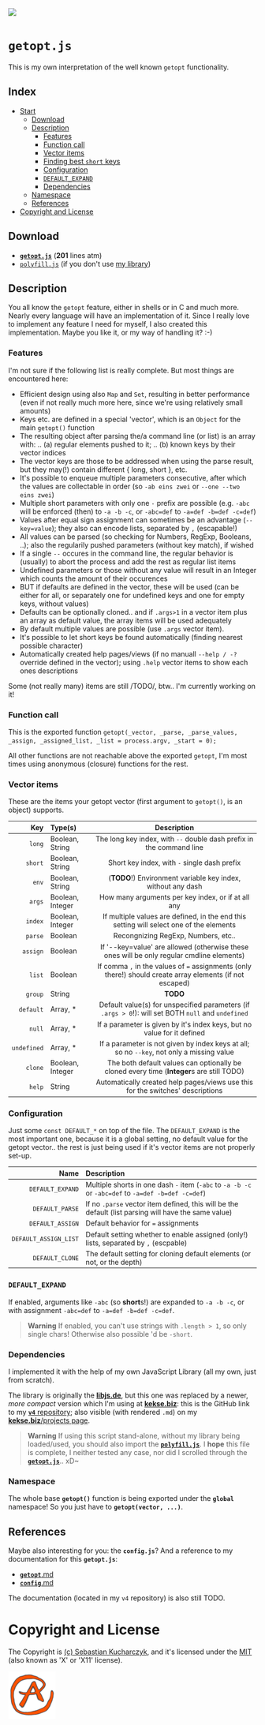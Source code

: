 <img src="https://kekse.biz/github.php?draw&override=github:getopt.js&text=v4&draw" />

# `getopt.js`
This is my own interpretation of the well known `getopt` functionality.

## Index
* [Start](#getoptjs)
    * [Download](#download)
    * [Description](#description)
        * [Features](#features)
        * [Function call](#function-call)
        * [Vector items](#vector-items)
        * [Finding best `short` keys](#finding-best-short-keys)
        * [Configuration](#configuration)
        * [`DEFAULT_EXPAND`](#default_expand)
    	* [Dependencies](#dependencies)
	* [Namespace](#namespace)
    * [References](#references)
* [Copyright and License](#copyright-and-license)

## Download
* [**`getopt.js`**](js/getopt.js) (**201** lines atm)
* [`polyfill.js`](js/polyfill.js) (if you don't use [my library](https://github.com/kekse1/v4/))

## Description
You all know the `getopt` feature, either in shells or in C and much more. Nearly every language will have an implementation of it.
Since I really love to implement any feature I need for myself, I also created this implementation. Maybe you like it, or my way of handling it? :-)

### Features
I'm not sure if the following list is really complete. But most things are encountered here:

* Efficient design using also `Map` and `Set`, resulting in better performance (even if not really much more here, since we're using relatively small amounts)
* Keys etc. are defined in a special 'vector', which is an `Object` for the main `getopt()` function
* The resulting object after parsing the/a command line (or list) is an array with: .. (a) regular elements pushed to it; .. (b) known keys by their vector indices
* The vector keys are those to be addressed when using the parse result, but they may(!) contain different { long, short }, etc.
* It's possible to enqueue multiple parameters consecutive, after which the values are collectable in order (so `-ab eins zwei` or `--one --two eins zwei`)
* Multiple short parameters with only one `-` prefix are possible (e.g. `-abc` will be enforced (then) to `-a -b -c`, or `-abc=def` to `-a=def -b=def -c=def`)
* Values after equal sign assignment can sometimes be an advantage (`--key=value`); they also can encode lists, separated by `,` (escapable!)
* All values can be parsed (so checking for Numbers, RegExp, Booleans, ..); also the regularily pushed parameters (without key match), if wished
* If a single `--` occures in the command line, the regular behavior is (usually) to abort the process and add the rest as regular list items
* Undefined parameters or those without any value will result in an Integer which counts the amount of their occurences
* BUT if defaults are defined in the vector, these will be used (can be either for all, or separately one for undefined keys and one for empty keys, without values)
* Defaults can be optionally cloned.. and if `.args>1` in a vector item plus an array as default value, the array items will be used adequately
* By default multiple values are possible (use `.args` vector item).
* It's possible to let short keys be found automatically (finding nearest possible character)
* Automatically created help pages/views (if no manuall `--help / -?` override defined in the vector); using `.help` vector items to show each ones descriptions

Some (not really many) items are still /TODO/, btw.. I'm currently working on it!

### Function call
This is the exported function `getopt(_vector, _parse, _parse_values, _assign, _assigned_list, _list = process.argv, _start = 0);`

All other functions are not reachable above the exported `getopt`, I'm most times using anonymous (closure) functions for the rest.

### Vector items
These are the items your getopt vector (first argument to `getopt()`, is an object) supports.

| Key         | Type(s)          | Description                                                                                               |
| ----------: | :--------------- | :-------------------------------------------------------------------------------------------------------: |
| `long`      | Boolean, String  | The long key index, with `--` double dash prefix in the command line                                      |
| `short`     | Boolean, String  | Short key index, with `-` single dash prefix                                                              |
| `env`       | Boolean, String  | (**TODO**!) Environment variable key index, without any dash                                              |
| `args`      | Boolean, Integer | How many arguments per key index, or if at all any                                                        |
| `index`     | Boolean, Integer | If multiple values are defined, in the end this setting will select one of the elements                   |
| `parse`     | Boolean          | Recongnizing RegExp, Numbers, etc..                                                                       |
| `assign`    | Boolean          | If '--key=value' are allowed (otherwise these ones will be only regular cmdline elements)                 |
| `list`      | Boolean          | If comma `,` in the values of `=` assignments (only there!) should create array elements (if not escaped) |
| `group`     | String           | **TODO**                                                                                                  |
| `default`   | Array, \*        | Default value(s) for unspecified parameters (if `.args > 0`!): will set BOTH `null` and `undefined`       |
| `null`      | Array, \*        | If a parameter is given by it's index keys, but no value for it defined                                   |
| `undefined` | Array, \*        | If a parameter is not given by index keys at all; so no `--key`, not only a missing value                 |
| `clone`     | Boolean, Integer | The both default values can optionally be cloned every time (**Integer**s are still TODO)                 |
| `help`      | String           | Automatically created help pages/views use this for the switches' descriptions                            |

### Configuration
Just some `const DEFAULT_*` on top of the file. The `DEFAULT_EXPAND` is the most important one, because it is a global setting,
no default value for the getopt vector.. the rest is just being used if it's vector items are not properly set-up.

| Name                  | Description                                                                                          |
| --------------------: | :--------------------------------------------------------------------------------------------------- |
| `DEFAULT_EXPAND`      | Multiple shorts in one dash `-` item (`-abc` to `-a -b -c` or `-abc=def` to `-a=def -b=def -c=def`)  |
| `DEFAULT_PARSE`       | If no `.parse` vector item defined, this will be the default (list parsing will have the same value) |
| `DEFAULT_ASSIGN`      | Default behavior for `=` assignments                                                                 |
| `DEFAULT_ASSIGN_LIST` | Default setting whether to enable assigned (only!) lists, separated by `,` (escpable)                |
| `DEFAULT_CLONE`       | The default setting for cloning default elements (or not, or the depth)                              |

### **`DEFAULT_EXPAND`**
If enabled, arguments like `-abc` (so **short**s!) are expanded to `-a -b -c`, or with assignment `-abc=def` to `-a=def -b=def -c=def`.

> **Warning**
> If enabled, you can't use strings with `.length > 1`, so only single chars! Otherwise also possible 'd be `-short`.

### Dependencies
I implemented it with the help of my own JavaScript Library (all my own, just from scratch).

The library is originally the [**libjs.de**](https://libjs.de/), but this one was replaced by a newer,
_more compact_ version which I'm using at [**kekse.biz**](https://kekse.biz/): this is the GitHub link
to my [**`v4`** repository](https://github.com/kekse1/v4/); also visible (with rendered `.md`) on my
[**kekse.biz**/projects page](https://kekse.biz/#github://kekse1/).

> **Warning**
> If using this script stand-alone, without my library being loaded/used, you should also import the [**`polyfill.js`**](js/polyfill.js).
> I **hope** this file is complete, I neither tested any case, nor did I scrolled through the [**`getopt.js`**](js/getopt.js).. xD~

### Namespace
The whole base **`getopt()`** function is being exported under the **`global`** namespace! So you just have to **`getopt(vector, ...)`**.

## References
Maybe also interesting for you: the **`config.js`**? And a reference to my documentation for this **`getopt.js`**:

* [**`getopt`**.md](https://github.com/kekse1/v4/blob/git/docs/modules/lib/getopt.md)
* [**`config`**.md](https://github.com/kekse1/v4/blob/git/docs/modules/lib/config.md)

The documentation (located in my `v4` repository) is also still TODO.

# Copyright and License
The Copyright is [(c) Sebastian Kucharczyk](COPYRIGHT.txt),
and it's licensed under the [MIT](LICENSE.txt) (also known as 'X' or 'X11' license).

![kekse.biz](favicon.png)

